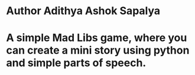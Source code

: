 # Author Adithya Ashok Sapalya

# A simple Mad Libs game, where you can create a mini story using python and simple parts of speech.